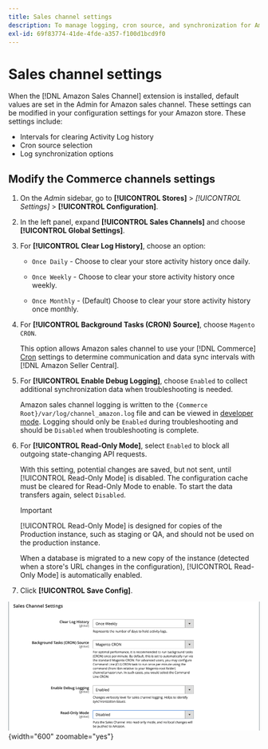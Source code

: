 ```yaml
---
title: Sales channel settings
description: To manage logging, cron source, and synchronization for Amazon sales channel functions, update the Commerce configuration.
exl-id: 69f83774-41de-4fde-a357-f100d1bcd9f0
---
```

# Sales channel settings

When the [!DNL Amazon Sales Channel] extension is installed, default values are set in the Admin for Amazon sales channel. These settings can be modified in your configuration settings for your Amazon store. These settings include:

- Intervals for clearing Activity Log history
- Cron source selection
- Log synchronization options

## Modify the Commerce channels settings

1. On the _Admin_ sidebar, go to **[!UICONTROL Stores]** > _[!UICONTROL Settings]_ > **[!UICONTROL Configuration]**.

1. In the left panel, expand **[!UICONTROL Sales Channels]** and choose **[!UICONTROL Global Settings]**.

1. For **[!UICONTROL Clear Log History]**, choose an option:

   - `Once Daily` - Choose to clear your store activity history once daily.

   - `Once Weekly` - Choose to clear your store activity history once weekly.

   - `Once Monthly` - (Default) Choose to clear your store activity history once monthly.

1. For **[!UICONTROL Background Tasks (CRON) Source]**, choose `Magento CRON`.

   This option allows Amazon sales channel to use your [!DNL Commerce] [Cron](https://experienceleague.adobe.com/docs/commerce-admin/systems/tools/cron.html) settings to determine communication and data sync intervals with [!DNL Amazon Seller Central].

1. For **[!UICONTROL Enable Debug Logging]**, choose `Enabled` to collect additional synchronization data when troubleshooting is needed.

   Amazon sales channel logging is written to the `{Commerce Root}/var/log/channel_amazon.log` file and can be viewed in [developer mode](https://experienceleague.adobe.com/docs/commerce-admin/systems/tools/developer-tools.html#operation-modes). Logging should only be `Enabled` during troubleshooting and should be `Disabled` when troubleshooting is complete.

1. For **[!UICONTROL Read-Only Mode]**, select `Enabled` to block all outgoing state-changing API requests.
   
   With this setting, potential changes are saved, but not sent, until [!UICONTROL Read-Only Mode] is disabled. The configuration cache must be cleared for Read-Only Mode to enable. To start the data transfers again, select `Disabled`. 

   >[!IMPORTANT]
   >
   >[!UICONTROL Read-Only Mode] is designed for copies of the Production instance, such as staging or QA, and should not be used on the production instance.
   >
   >When a database is migrated to a new copy of the instance (detected when a store's URL changes in the configuration), [!UICONTROL Read-Only Mode] is automatically enabled.

1. Click **[!UICONTROL Save Config]**.

![Sales Channel configuration settings](assets/config-sales-channel-global-settings.png){width="600" zoomable="yes"}

